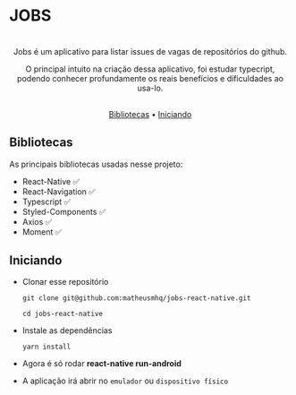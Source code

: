 # JOBS

#

<p align="center">
    Jobs é um aplicativo para listar issues de vagas de repositórios do github.
</p>

<p align="center">
    O principal intuito na criação dessa aplicativo, foi estudar typecript, podendo conhecer profundamente os reais benefícios e dificuldades ao usa-lo.
</p>

##

<p align="center">
    <a href="#bibliotecas">Bibliotecas</a> •
    <a href="#iniciando">Iniciando</a>
</p>

## Bibliotecas

As principais bibliotecas usadas nesse projeto:

- React-Native :white_check_mark:
- React-Navigation :white_check_mark:
- Typescript :white_check_mark:
- Styled-Components :white_check_mark:
- Axios :white_check_mark:
- Moment :white_check_mark:

## Iniciando

- Clonar esse repositório

  ```
  git clone git@github.com:matheusmhq/jobs-react-native.git

  cd jobs-react-native
  ```

- Instale as dependências

  ```
  yarn install
  ```

- Agora é só rodar **react-native run-android**

- A aplicação irá abrir no `emulador` ou `dispositivo físico`


